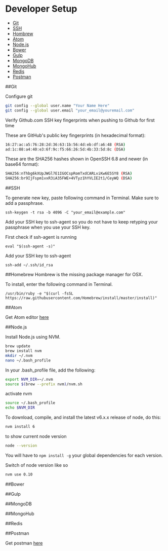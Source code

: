 # Developer Setup


- [Git](#Git)
- [SSH](#SSH)
- [Hombrew](#Homebrew)
- [Atom](#Atom)
- [Node.js](#Node.js)
- [Bower](#Bower)
- [Gulp](#Gulp)
- [MongoDB](#MongoDB)
- [MongoHub](#MongoHub)
- [Redis](#Redis)
- [Postman](#Postman)

##Git

Configure git

``` bash
git config --global user.name "Your Name Here"
git config --global user.email "your_email@youremail.com"
```

Verify Github.com SSH key fingerprints when pushing to Github for first time

These are GitHub's public key fingerprints (in hexadecimal format):

```bash
16:27:ac:a5:76:28:2d:36:63:1b:56:4d:eb:df:a6:48 (RSA)
ad:1c:08:a4:40:e3:6f:9c:f5:66:26:5d:4b:33:5d:8c (DSA)
```

These are the SHA256 hashes shown in OpenSSH 6.8 and newer (in base64 format):

```bash
SHA256:nThbg6kXUpJWGl7E1IGOCspRomTxdCARLviKw6E5SY8 (RSA)
SHA256:br9IjFspm1vxR3iA35FWE+4VTyz1hYVLIE2t1/CeyWQ (DSA)
```

##SSH

To generate new key, paste following command in Terminal. Make sure to add a passphrase.

`ssh-keygen -t rsa -b 4096 -C "your_email@example.com"`

Add your SSH key to ssh-agent so you do not have to keep retyping your passphrase when you use your SSH key.

First check if ssh-agent is running

`eval "$(ssh-agent -s)"`

Add your SSH key to ssh-agent

`ssh-add ~/.ssh/id_rsa`


##Homebrew
Hombrew is the missing package manager for OSX.

To install, enter the following command in Terminal.

`/usr/bin/ruby -e "$(curl -fsSL https://raw.githubusercontent.com/Homebrew/install/master/install)"`


##Atom

Get Atom editor [here](https://atom.io/)

##Node.js

Install Node.js using NVM.

```bash
brew update
brew install nvm
mkdir ~/.nvm
nano ~/.bash_profile
```

In your .bash_profile file, add the following:

```bash
export NVM_DIR=~/.nvm
source $(brew --prefix nvm)/nvm.sh
```

activate nvm

```bash
source ~/.bash_profile
echo $NVM_DIR
```

To download, compile, and install the latest v6.x.x release of node, do this:

```bash
nvm install 6
```
to show current node version

```bash
node --version
```

You will have to `npm install -g` your global dependencies for each version.

Switch of node version like so

```bash
nvm use 0.10
```


##Bower

##Gulp

##MongoDB

##MongoHub

##Redis

##Postman

Get postman [here](https://www.getpostman.com/)
